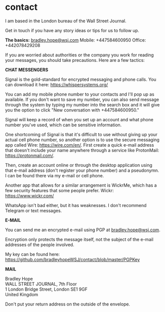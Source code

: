 # contact

I am based in the London bureau of the Wall Street Journal.

Get in touch if you have any story ideas or tips for us to follow up.

<b>The basics:</b>
bradley.hope@wsj.com
Mobile: +447584600950
Office: +442078429208

If you are worried about authorities or the company you work for reading your messages, you should take precautions. Here are a few tactics:

<b>CHAT MESSENGERS</b>

Signal is the gold-standard for encrypted messaging and phone calls. You can download it here: https://whispersystems.org/

You can add my mobile phone number to your contacts and I'll pop up as available. If you don't want to save my number, you can also send message through the system by typing my number into the search box and it will give you the option to click "New conversation with +447584600950."

Signal will keep a record of when you set up an account and what phone number you've used, which can be sensitive information.

One shortcoming of Signal is that it's difficult to use without giving up your actual cell phone number, so another option is to use the secure messaging app called Wire: https://wire.com/en/. First create a quick e-mail address that doesn't include your name anywhere through a service like ProtonMail: https://protonmail.com/. 

Then, create an account online or through the desktop application using that e-mail address (don't register your phone number) and a pseudonymn. I can be found there via my e-mail or cell phone.

Another app that allows for a similar arrangement is WickrMe, which has a few security features that some people prefer. Wickr: https://www.wickr.com/

WhatsApp isn't bad either, but it has weaknesses. I don't recommend Telegram or text messages. 

<b>E-MAIL</b>

You can send me an encrypted e-mail using PGP at bradley.hope@wsj.com.

Encryption only protects the message itself, not the subject of the e-mail addresses of the people involved.

My key can be found here:  
https://github.com/bradleyhopeWSJ/contact/blob/master/PGPKey

<b>MAIL</b>

Bradley Hope<br>
WALL STREET JOURNAL, 7th Floor<br>
1 London Bridge Street, London SE1 9GF<br>
United Kingdom

Don't put your return address on the outside of the envelope.
